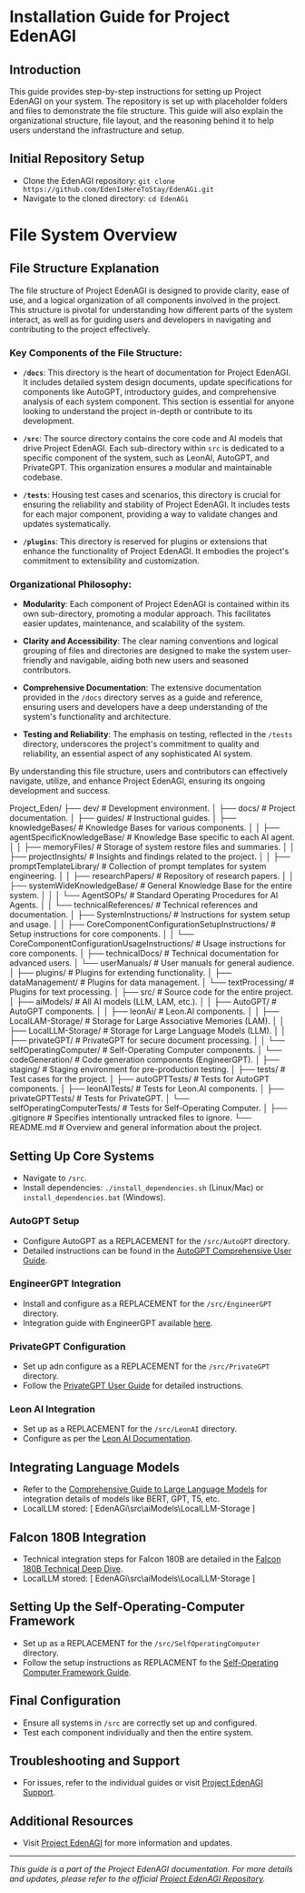 # Installation Guide for Project EdenAGI

## Introduction
This guide provides step-by-step instructions for setting up Project EdenAGI on your system. The repository is set up with placeholder folders and files to demonstrate the file structure. This guide will also explain the organizational structure, file layout, and the reasoning behind it to help users understand the infrastructure and setup.

## Initial Repository Setup
- Clone the EdenAGI repository: `git clone https://github.com/EdenIsHereToStay/EdenAGi.git`
- Navigate to the cloned directory: `cd EdenAGi`

# File System Overview

## File Structure Explanation

The file structure of Project EdenAGI is designed to provide clarity, ease of use, and a logical organization of all components involved in the project. This structure is pivotal for understanding how different parts of the system interact, as well as for guiding users and developers in navigating and contributing to the project effectively.

### Key Components of the File Structure:

- **`/docs`**: This directory is the heart of documentation for Project EdenAGI. It includes detailed system design documents, update specifications for components like AutoGPT, introductory guides, and comprehensive analysis of each system component. This section is essential for anyone looking to understand the project in-depth or contribute to its development.

- **`/src`**: The source directory contains the core code and AI models that drive Project EdenAGI. Each sub-directory within `src` is dedicated to a specific component of the system, such as LeonAI, AutoGPT, and PrivateGPT. This organization ensures a modular and maintainable codebase.

- **`/tests`**: Housing test cases and scenarios, this directory is crucial for ensuring the reliability and stability of Project EdenAGI. It includes tests for each major component, providing a way to validate changes and updates systematically.

- **`/plugins`**: This directory is reserved for plugins or extensions that enhance the functionality of Project EdenAGI. It embodies the project's commitment to extensibility and customization.

### Organizational Philosophy:

- **Modularity**: Each component of Project EdenAGI is contained within its own sub-directory, promoting a modular approach. This facilitates easier updates, maintenance, and scalability of the system.

- **Clarity and Accessibility**: The clear naming conventions and logical grouping of files and directories are designed to make the system user-friendly and navigable, aiding both new users and seasoned contributors.

- **Comprehensive Documentation**: The extensive documentation provided in the `/docs` directory serves as a guide and reference, ensuring users and developers have a deep understanding of the system's functionality and architecture.

- **Testing and Reliability**: The emphasis on testing, reflected in the `/tests` directory, underscores the project's commitment to quality and reliability, an essential aspect of any sophisticated AI system.

By understanding this file structure, users and contributors can effectively navigate, utilize, and enhance Project EdenAGI, ensuring its ongoing development and success.


Project_Eden/
├── dev/                                           # Development environment.
│
├── docs/                                          # Project documentation.
│   ├── guides/                                    # Instructional guides.
│   ├── knowledgeBases/                            # Knowledge Bases for various components.
│   │   ├── agentSpecificKnowledgeBase/            # Knowledge Base specific to each AI agent.
│   │   ├── memoryFiles/                           # Storage of system restore files and summaries.
│   │   ├── projectInsights/                       # Insights and findings related to the project.
│   │   ├── promptTemplateLibrary/                 # Collection of prompt templates for system engineering.
│   │   ├── researchPapers/                        # Repository of research papers.
│   │   ├── systemWideKnowledgeBase/               # General Knowledge Base for the entire system.
│   │   │   └── AgentSOPs/                         # Standard Operating Procedures for AI Agents.
│   │   └── technicalReferences/                   # Technical references and documentation.
│   ├── SystemInstructions/                        # Instructions for system setup and usage.
│   │   ├── CoreComponentConfigurationSetupInstructions/ # Setup instructions for core components.
│   │   └── CoreComponentConfigurationUsageInstructions/ # Usage instructions for core components.
│   ├── technicalDocs/                             # Technical documentation for advanced users.
│   └── userManuals/                               # User manuals for general audience.
│
├── plugins/                                       # Plugins for extending functionality.
│   ├── dataManagement/                            # Plugins for data management.
│   └── textProcessing/                            # Plugins for text processing.
│
├── src/                                           # Source code for the entire project.
│   ├── aiModels/                                  # All AI models (LLM, LAM, etc.).
│   │   ├── AutoGPT/                               # AutoGPT components.
│   │   ├── leonAi/                                # Leon.AI components.
│   │   ├── LocalLAM-Storage/                      # Storage for Large Associative Memories (LAM).
│   │   ├── LocalLLM-Storage/                      # Storage for Large Language Models (LLM).
│   │   ├── privateGPT/                            # PrivateGPT for secure document processing.
│   │   └── selfOperatingComputer/                 # Self-Operating Computer components.
│   └── codeGeneration/                            # Code generation components (EngineerGPT).
│
├── staging/                                       # Staging environment for pre-production testing.
│
├── tests/                                         # Test cases for the project.
│   ├── autoGPTTests/                              # Tests for AutoGPT components.
│   ├── leonAITests/                               # Tests for Leon.AI components.
│   ├── privateGPTTests/                           # Tests for PrivateGPT.
│   └── selfOperatingComputerTests/                # Tests for Self-Operating Computer.
│
├── .gitignore                                     # Specifies intentionally untracked files to ignore.
└── README.md                                      # Overview and general information about the project.


## Setting Up Core Systems
- Navigate to `/src`.
- Install dependencies: `./install_dependencies.sh` (Linux/Mac) or `install_dependencies.bat` (Windows).

### AutoGPT Setup
- Configure AutoGPT as a REPLACEMENT for the `/src/AutoGPT` directory.
- Detailed instructions can be found in the [AutoGPT Comprehensive User Guide](EdenAGi\docs\SetupInstructions\CoreComponentConfigurationSetupInstructions\AutoGPTSetup.md).

### EngineerGPT Integration
- Install and configure as a REPLACEMENT for the `/src/EngineerGPT` directory.
- Integration guide with EngineerGPT available [here](EdenAGi\docs\SetupInstructions\CoreComponentConfigurationSetupInstructions\EngineerGPTSetup.md).

### PrivateGPT Configuration
- Set up adn configure as a REPLACEMENT for the `/src/PrivateGPT` directory.
- Follow the [PrivateGPT User Guide](EdenAGi\docs\SetupInstructions\CoreComponentConfigurationSetupInstructions\PrivateGPTSetup.md) for detailed instructions.

### Leon AI Integration
- Set up as a REPLACEMENT for the `/src/LeonAI` directory.
- Configure as per the [Leon AI Documentation](EdenAGi\docs\SetupInstructions\CoreComponentConfigurationSetupInstructions\LeonAiSetup.md).

## Integrating Language Models
- Refer to the [Comprehensive Guide to Large Language Models](https://link-to-language-models-guide) for integration details of models like BERT, GPT, T5, etc.
- LocalLLM stored: [ EdenAGi\src\aiModels\LocalLLM-Storage ]

## Falcon 180B Integration
- Technical integration steps for Falcon 180B are detailed in the [Falcon 180B Technical Deep Dive]( https://www.projecteden.online/infrastructure/falcon-180b-integration ).
- LocalLLM stored: [ EdenAGi\src\aiModels\LocalLLM-Storage ]

## Setting Up the Self-Operating-Computer Framework
- Set up as a REPLACEMENT for the `/src/SelfOperatingComputer` directory.
- Follow the setup instructions as REPLACMENT fo the [Self-Operating Computer Framework Guide](EdenAGi\docs\SystemInstructions\CoreComponentConfigurationSetupInstructions\SelfOperatingComputerSetup.md).

## Final Configuration
- Ensure all systems in `/src` are correctly set up and configured.
- Test each component individually and then the entire system.

## Troubleshooting and Support
- For issues, refer to the individual guides or visit [Project EdenAGI Support](https://www.projecteden.online/support).

## Additional Resources
- Visit [Project EdenAGI](https://www.projecteden.online/) for more information and updates.

---

_This guide is a part of the Project EdenAGI documentation. For more details and updates, please refer to the official [Project EdenAGI Repository](https://github.com/EdenIsHereToStay/EdenAGi)._ 
